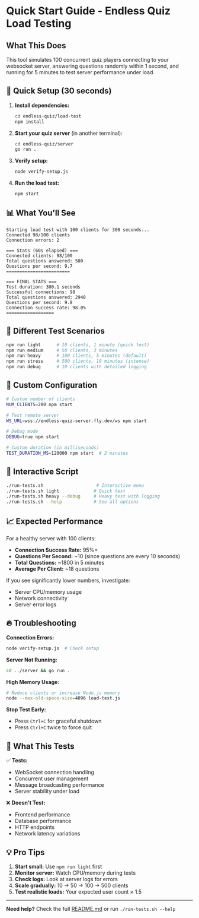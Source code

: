 # Quick Start Guide - Endless Quiz Load Testing

## What This Does

This tool simulates 100 concurrent quiz players connecting to your websocket server, answering questions randomly within 1 second, and running for 5 minutes to test server performance under load.

## 🚀 Quick Setup (30 seconds)

1. **Install dependencies:**
   ```bash
   cd endless-quiz/load-test
   npm install
   ```

2. **Start your quiz server** (in another terminal):
   ```bash
   cd endless-quiz/server
   go run .
   ```

3. **Verify setup:**
   ```bash
   node verify-setup.js
   ```

4. **Run the load test:**
   ```bash
   npm start
   ```

## 📊 What You'll See

```
Starting load test with 100 clients for 300 seconds...
Connected 98/100 clients
Connection errors: 2

=== Stats (60s elapsed) ===
Connected clients: 98/100
Total questions answered: 580
Questions per second: 9.7
========================

=== FINAL STATS ===
Test duration: 300.1 seconds
Successful connections: 98
Total questions answered: 2940
Questions per second: 9.8
Connection success rate: 98.0%
==================
```

## 🎯 Different Test Scenarios

```bash
npm run light      # 10 clients, 1 minute (quick test)
npm run medium     # 50 clients, 3 minutes  
npm run heavy      # 100 clients, 5 minutes (default)
npm run stress     # 500 clients, 10 minutes (intense)
npm run debug      # 10 clients with detailed logging
```

## 🔧 Custom Configuration

```bash
# Custom number of clients
NUM_CLIENTS=200 npm start

# Test remote server
WS_URL=wss://endless-quiz-server.fly.dev/ws npm start

# Debug mode
DEBUG=true npm start

# Custom duration (in milliseconds)
TEST_DURATION_MS=120000 npm start  # 2 minutes
```

## 🎪 Interactive Script

```bash
./run-tests.sh                    # Interactive menu
./run-tests.sh light             # Quick test
./run-tests.sh heavy --debug     # Heavy test with logging
./run-tests.sh --help            # See all options
```

## 📈 Expected Performance

For a healthy server with 100 clients:
- **Connection Success Rate:** 95%+ 
- **Questions Per Second:** ~10 (since questions are every 10 seconds)
- **Total Questions:** ~1800 in 5 minutes
- **Average Per Client:** ~18 questions

If you see significantly lower numbers, investigate:
- Server CPU/memory usage
- Network connectivity
- Server error logs

## 🔥 Troubleshooting

**Connection Errors:**
```bash
node verify-setup.js  # Check setup
```

**Server Not Running:**
```bash
cd ../server && go run .
```

**High Memory Usage:**
```bash
# Reduce clients or increase Node.js memory
node --max-old-space-size=4096 load-test.js
```

**Stop Test Early:**
- Press `Ctrl+C` for graceful shutdown
- Press `Ctrl+C` twice to force quit

## 🎯 What This Tests

✅ **Tests:**
- WebSocket connection handling
- Concurrent user management  
- Message broadcasting performance
- Server stability under load

❌ **Doesn't Test:**
- Frontend performance
- Database performance
- HTTP endpoints
- Network latency variations

## 💡 Pro Tips

1. **Start small:** Use `npm run light` first
2. **Monitor server:** Watch CPU/memory during tests
3. **Check logs:** Look at server logs for errors
4. **Scale gradually:** 10 → 50 → 100 → 500 clients
5. **Test realistic loads:** Your expected user count × 1.5

---

**Need help?** Check the full [README.md](./README.md) or run `./run-tests.sh --help`
